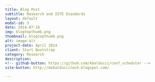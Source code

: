 ```yaml
---
title: Blog Post
subtitle: Research and ISTE Standards
layout: default
modal-id: 3
date: 2014-07-16
img: blogtopthumb.png
thumbnail: blogtopthumb.png
alt: image-alt
project-date: April 2014
client: Start Bootstrap
category: Research
description:
<!-- github-button: https://github.com/kbalducci/conf_scheduler -->
site-button: http://msbalduccitech.blogspot.com/

---
```

